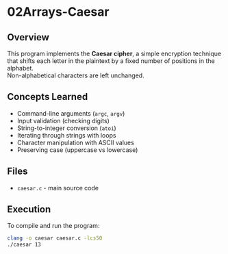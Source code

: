 # 02Arrays-Caesar

## Overview
This program implements the **Caesar cipher**, a simple encryption technique that shifts each letter in the plaintext by a fixed number of positions in the alphabet.  
Non-alphabetical characters are left unchanged.

## Concepts Learned
- Command-line arguments (`argc`, `argv`)
- Input validation (checking digits)
- String-to-integer conversion (`atoi`)
- Iterating through strings with loops
- Character manipulation with ASCII values
- Preserving case (uppercase vs lowercase)

## Files
- `caesar.c` - main source code

## Execution
To compile and run the program:

```bash
clang -o caesar caesar.c -lcs50
./caesar 13

